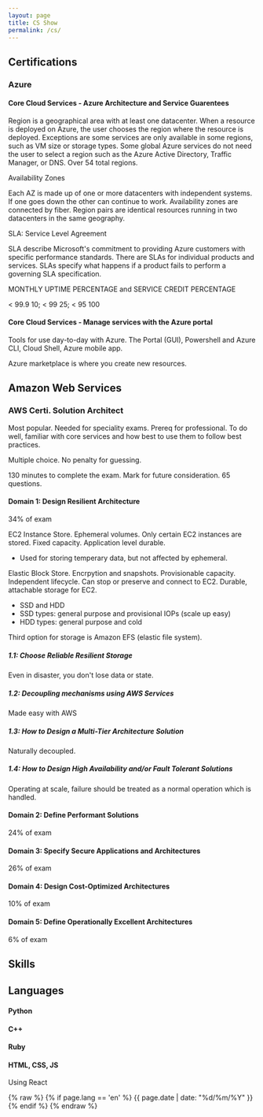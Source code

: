 ```yaml
---
layout: page
title: CS Show
permalink: /cs/
---
```


## Certifications

### Azure

#### Core Cloud Services - Azure Architecture and Service Guarentees
Region is a geographical area with at least one datacenter. When a resource is deployed on Azure, the user 
chooses the region where the resource is deployed. Exceptions are some services are only available in some 
regions, such as VM size or storage types. Some global Azure services do not need the user to select a region 
such as the Azure Active Directory, Traffic Manager, or DNS. Over 54 total regions.

Availability Zones

Each AZ is made up of one or more datacenters with independent systems. If one goes down the other can continue to work.
Availability zones are connected by fiber. Region pairs are identical resources running in two datacenters in the same
geography.

SLA: Service Level Agreement

SLA describe Microsoft's commitment to providing Azure customers with specific performance standards. There are SLAs for
individual products and services. SLAs specify what happens if a product fails to perform a governing SLA specification.

MONTHLY UPTIME PERCENTAGE and SERVICE CREDIT PERCENTAGE

< 99.9 10; < 99 25; < 95 100

#### Core Cloud Services - Manage services with the Azure portal
Tools for use day-to-day with Azure. The Portal (GUI), Powershell and Azure CLI, Cloud Shell, Azure mobile app.

Azure marketplace is where you create new resources.



## Amazon Web Services

### AWS Certi. Solution Architect

Most popular. Needed for speciality exams. Prereq for professional. To do well, 
familiar with core services and how best to use them to follow best practices.

Multiple choice. No penalty for guessing.

130 minutes to complete the exam. Mark for future consideration. 65 questions. 

#### Domain 1: Design Resilient Architecture
34% of exam

EC2 Instance Store. Ephemeral volumes. Only certain EC2 instances are stored. Fixed capacity. Application level durable.
- Used for storing temperary data, but not affected by ephemeral. 

Elastic Block Store. Encrpytion and snapshots. Provisionable capacity. Independent lifecycle. Can stop or preserve and 
connect to EC2. Durable, attachable storage for EC2.
- SSD and HDD
- SSD types: general purpose and provisional IOPs (scale up easy)
- HDD types: general purpose and cold

Third option for storage is Amazon EFS (elastic file system). 

##### 1.1: Choose Reliable Resilient Storage

Even in disaster, you don't lose data or state. 

##### 1.2: Decoupling mechanisms using AWS Services

Made easy with AWS

##### 1.3: How to Design a Multi-Tier Architecture Solution

Naturally decoupled.

##### 1.4: How to Design High Availability and/or Fault Tolerant Solutions

Operating at scale, failure should be treated as a normal operation which is handled.




#### Domain 2: Define Performant Solutions
24% of exam

#### Domain 3: Specify Secure Applications and Architectures
26% of exam

#### Domain 4: Design Cost-Optimized Architectures
10% of exam

#### Domain 5: Define Operationally Excellent Architectures
6% of exam




## Skills 

## Languages

#### Python


#### C++


#### Ruby


#### HTML, CSS, JS
Using React

{% raw %}
{% if page.lang == 'en' %}
    {{ page.date | date: "%d/%m/%Y" }}
{% endif %}
{% endraw %}

